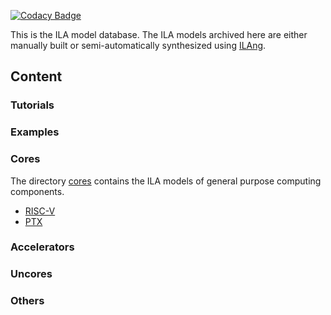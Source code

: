 [![Codacy Badge](https://api.codacy.com/project/badge/Grade/129d02949d13460c910acda8d5408cc8)](https://app.codacy.com/app/Bo-Yuan-Huang/IMDb?utm_source=github.com&utm_medium=referral&utm_content=PrincetonUniversity/IMDb&utm_campaign=Badge_Grade_Dashboard)

This is the ILA model database.
The ILA models archived here are either manually built or semi-automatically synthesized using [ILAng](https://github.com/Bo-Yuan-Huang/ILAng). 

## Content

### Tutorials

### Examples

### Cores

The directory [cores](cores) contains the ILA models of general purpose computing components.

-   [RISC-V](cores/RISC-V)
-   [PTX](cores/PTX)

### Accelerators

### Uncores

### Others
